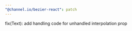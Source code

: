 ```yaml
---
"@channel.io/bezier-react": patch
---
```


fix(Text): add handling code for unhandled interpolation prop
